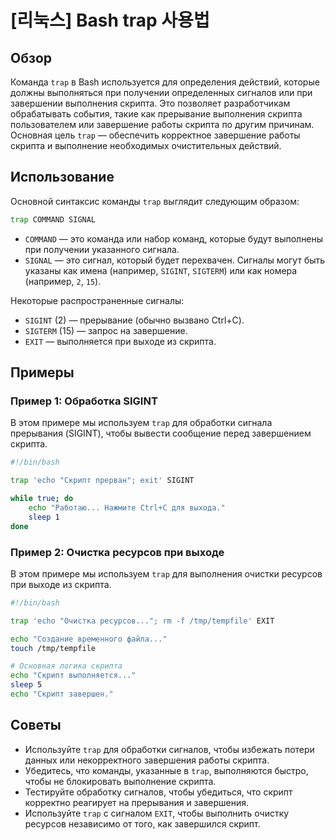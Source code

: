 # [리눅스] Bash trap 사용법

## Обзор
Команда `trap` в Bash используется для определения действий, которые должны выполняться при получении определенных сигналов или при завершении выполнения скрипта. Это позволяет разработчикам обрабатывать события, такие как прерывание выполнения скрипта пользователем или завершение работы скрипта по другим причинам. Основная цель `trap` — обеспечить корректное завершение работы скрипта и выполнение необходимых очистительных действий.

## Использование
Основной синтаксис команды `trap` выглядит следующим образом:

```bash
trap COMMAND SIGNAL
```

- `COMMAND` — это команда или набор команд, которые будут выполнены при получении указанного сигнала.
- `SIGNAL` — это сигнал, который будет перехвачен. Сигналы могут быть указаны как имена (например, `SIGINT`, `SIGTERM`) или как номера (например, `2`, `15`).

Некоторые распространенные сигналы:
- `SIGINT` (2) — прерывание (обычно вызвано Ctrl+C).
- `SIGTERM` (15) — запрос на завершение.
- `EXIT` — выполняется при выходе из скрипта.

## Примеры
### Пример 1: Обработка SIGINT
В этом примере мы используем `trap` для обработки сигнала прерывания (SIGINT), чтобы вывести сообщение перед завершением скрипта.

```bash
#!/bin/bash

trap 'echo "Скрипт прерван"; exit' SIGINT

while true; do
    echo "Работаю... Нажмите Ctrl+C для выхода."
    sleep 1
done
```

### Пример 2: Очистка ресурсов при выходе
В этом примере мы используем `trap` для выполнения очистки ресурсов при выходе из скрипта.

```bash
#!/bin/bash

trap 'echo "Очистка ресурсов..."; rm -f /tmp/tempfile' EXIT

echo "Создание временного файла..."
touch /tmp/tempfile

# Основная логика скрипта
echo "Скрипт выполняется..."
sleep 5
echo "Скрипт завершен."
```

## Советы
- Используйте `trap` для обработки сигналов, чтобы избежать потери данных или некорректного завершения работы скрипта.
- Убедитесь, что команды, указанные в `trap`, выполняются быстро, чтобы не блокировать выполнение скрипта.
- Тестируйте обработку сигналов, чтобы убедиться, что скрипт корректно реагирует на прерывания и завершения.
- Используйте `trap` с сигналом `EXIT`, чтобы выполнить очистку ресурсов независимо от того, как завершился скрипт.